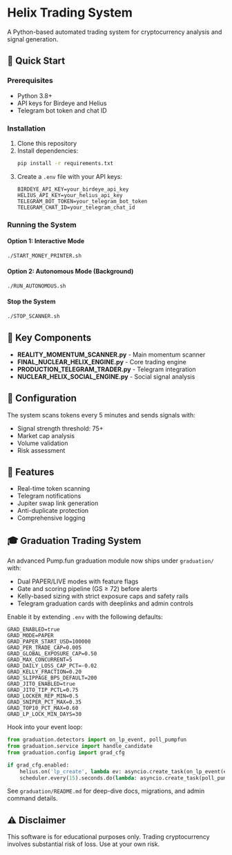 # Helix Trading System

A Python-based automated trading system for cryptocurrency analysis and signal generation.

## 🚀 Quick Start

### Prerequisites
- Python 3.8+
- API keys for Birdeye and Helius
- Telegram bot token and chat ID

### Installation
1. Clone this repository
2. Install dependencies:
   ```bash
   pip install -r requirements.txt
   ```
3. Create a `.env` file with your API keys:
   ```
   BIRDEYE_API_KEY=your_birdeye_api_key
   HELIUS_API_KEY=your_helius_api_key
   TELEGRAM_BOT_TOKEN=your_telegram_bot_token
   TELEGRAM_CHAT_ID=your_telegram_chat_id
   ```

### Running the System

#### Option 1: Interactive Mode
```bash
./START_MONEY_PRINTER.sh
```

#### Option 2: Autonomous Mode (Background)
```bash
./RUN_AUTONOMOUS.sh
```

#### Stop the System
```bash
./STOP_SCANNER.sh
```

## 📁 Key Components

- **REALITY_MOMENTUM_SCANNER.py** - Main momentum scanner
- **FINAL_NUCLEAR_HELIX_ENGINE.py** - Core trading engine
- **PRODUCTION_TELEGRAM_TRADER.py** - Telegram integration
- **NUCLEAR_HELIX_SOCIAL_ENGINE.py** - Social signal analysis

## 🔧 Configuration

The system scans tokens every 5 minutes and sends signals with:
- Signal strength threshold: 75+
- Market cap analysis
- Volume validation
- Risk assessment

## 📱 Features

- Real-time token scanning
- Telegram notifications
- Jupiter swap link generation
- Anti-duplicate protection
- Comprehensive logging

## 🎓 Graduation Trading System

An advanced Pump.fun graduation module now ships under `graduation/` with:
- Dual PAPER/LIVE modes with feature flags
- Gate and scoring pipeline (GS ≥ 72) before alerts
- Kelly-based sizing with strict exposure caps and safety rails
- Telegram graduation cards with deeplinks and admin controls

Enable it by extending `.env` with the following defaults:

```
GRAD_ENABLED=true
GRAD_MODE=PAPER
GRAD_PAPER_START_USD=100000
GRAD_PER_TRADE_CAP=0.005
GRAD_GLOBAL_EXPOSURE_CAP=0.50
GRAD_MAX_CONCURRENT=5
GRAD_DAILY_LOSS_CAP_PCT=-0.02
GRAD_KELLY_FRACTION=0.20
GRAD_SLIPPAGE_BPS_DEFAULT=200
GRAD_JITO_ENABLED=true
GRAD_JITO_TIP_PCTL=0.75
GRAD_LOCKER_REP_MIN=0.5
GRAD_SNIPER_PCT_MAX=0.35
GRAD_TOP10_PCT_MAX=0.60
GRAD_LP_LOCK_MIN_DAYS=30
```

Hook into your event loop:

```python
from graduation.detectors import on_lp_event, poll_pumpfun
from graduation.service import handle_candidate
from graduation.config import grad_cfg

if grad_cfg.enabled:
    helius.on('lp_create', lambda ev: asyncio.create_task(on_lp_event(ev)))
    scheduler.every(15).seconds.do(lambda: asyncio.create_task(poll_pumpfun()))
```

See `graduation/README.md` for deep-dive docs, migrations, and admin command details.

## ⚠️ Disclaimer

This software is for educational purposes only. Trading cryptocurrency involves substantial risk of loss. Use at your own risk.

